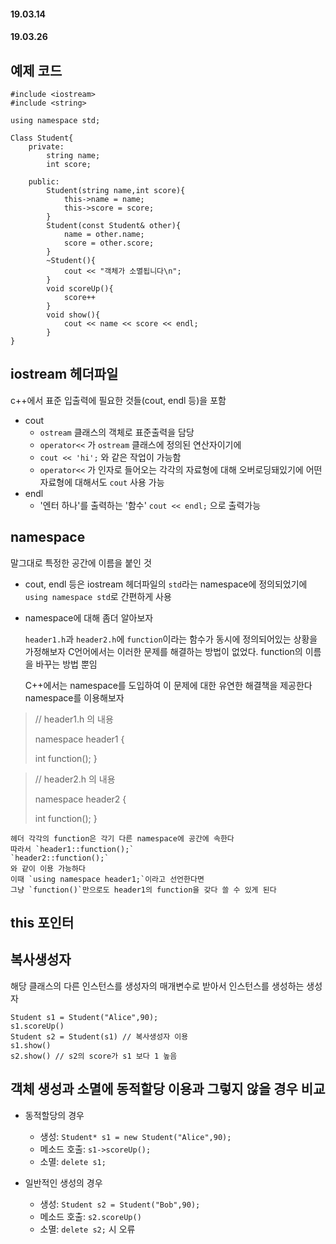 #### 19.03.14
#### 19.03.26

## 예제 코드
    #include <iostream>
    #include <string>

    using namespace std;

    Class Student{
        private:
            string name;
            int score;

        public:
            Student(string name,int score){
                this->name = name;
                this->score = score;
            }
            Student(const Student& other){
                name = other.name;
                score = other.score;
            }
            ~Student(){
                cout << "객체가 소멸됩니다\n";
            }
            void scoreUp(){
                score++
            }
            void show(){
                cout << name << score << endl;
            }
    }

## iostream 헤더파일
c++에서 표준 입출력에 필요한 것들(cout, endl 등)을 포함
- cout
    - `ostream` 클래스의 객체로 표준출력을 담당
    - `operator<<` 가 `ostream` 클래스에 정의된 연산자이기에 
    - `cout << 'hi';` 와 같은 작업이 가능함
    - `operator<<` 가 인자로 들어오는 각각의 자료형에 대해 오버로딩돼있기에 어떤 자료형에 대해서도 `cout` 사용 가능
- endl
    - '엔터 하나'를 출력하는 '함수' `cout << endl;` 으로 출력가능

## namespace
말그대로 특정한 공간에 이름을 붙인 것
- cout, endl 등은 iostream 헤더파일의 `std`라는 namespace에 정의되었기에 `using namespace std`로 간편하게 사용
- namespace에 대해 좀더 알아보자

    `header1.h`과 `header2.h`에 `function`이라는 함수가 동시에 정의되어있는 상황을 가정해보자
    C언어에서는 이러한 문제를 해결하는 방법이 없었다. function의 이름을 바꾸는 방법 뿐임

    C++에서는 namespace를 도입하여 이 문제에 대한 유연한 해결책을 제공한다
    namespace를 이용해보자
> // header1.h 의 내용
>
> namespace header1 {
>     
> int function(); }
> 

> // header2.h 의 내용
>
> namespace header2 {
> 
> int function(); }

    헤더 각각의 function은 각기 다른 namespace에 공간에 속한다
    따라서 `header1::function();`
    `header2::function();`
    와 같이 이용 가능하다
    이때 `using namespace header1;`이라고 선언한다면
    그냥 `function()`만으로도 header1의 function을 갖다 쓸 수 있게 된다

## this 포인터


## 복사생성자

해당 클래스의 다른 인스턴스를 생성자의 매개변수로 받아서 인스턴스를 생성하는 생성자

    Student s1 = Student("Alice",90);
    s1.scoreUp()
    Student s2 = Student(s1) // 복사생성자 이용
    s1.show()
    s2.show() // s2의 score가 s1 보다 1 높음

## 객체 생성과 소멸에 동적할당 이용과 그렇지 않을 경우 비교

- 동적할당의 경우
  - 생성: `Student* s1 = new Student("Alice",90);`
  - 메소드 호출: `s1->scoreUp();`
  - 소멸: `delete s1;`

- 일반적인 생성의 경우
  - 생성: `Student s2 = Student("Bob",90);`
  - 메소드 호출: `s2.scoreUp()`
  - 소멸: `delete s2;` 시 오류

